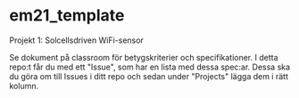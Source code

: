 # em21_template

Projekt 1: Solcellsdriven WiFi-sensor

Se dokument på classroom för betygskriterier och specifikationer. I detta repo:t får du med ett "Issue", som har en lista med dessa spec:ar. Dessa ska du göra om till Issues i ditt repo och sedan under "Projects" lägga dem i rätt kolumn.
